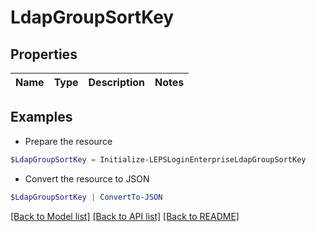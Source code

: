 # LdapGroupSortKey
## Properties

Name | Type | Description | Notes
------------ | ------------- | ------------- | -------------

## Examples

- Prepare the resource
```powershell
$LdapGroupSortKey = Initialize-LEPSLoginEnterpriseLdapGroupSortKey 
```

- Convert the resource to JSON
```powershell
$LdapGroupSortKey | ConvertTo-JSON
```

[[Back to Model list]](../README.md#documentation-for-models) [[Back to API list]](../README.md#documentation-for-api-endpoints) [[Back to README]](../README.md)

